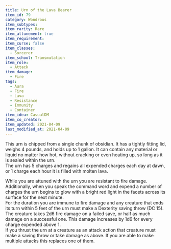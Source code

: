 ```yaml
---
title: Urn of the Lava Bearer
item_id: 79
category: Wondrous
item_subtypes:
item_rarity: Rare
item_attunement: true
item_requirement:
item_curse: false
item_classes:
  - Sorcerer
item_school: Transmutation
item_role:
  - Attack
item_damage:
  - Fire
tags:
  - Aura
  - Fire
  - Lava
  - Resistance
  - Immunity
  - Container
item_idea: CasualDM
item_co_creator:
item_updated: 2021-04-09
last_modified_at: 2021-04-09
---
```


This urn is chipped from a single chunk of obsidian. It has a tightly fitting lid, weighs 4 pounds, and holds up to 1 gallon. It can contain any material or liquid no matter how hot, without cracking or even heating up, so long as it is sealed within the urn.  
The urn has 5 charges and regains all expended charges each day at dawn, or 1 charge each hour it is filled with molten lava.

While you are attuned with the urn you are resistant to fire damage.  
Additionally, when you speak the command word and expend a number of charges the urn begins to glow with a bright red light in the facets across its surface for the next minute.  
For the duration you are immune to fire damage and any creature that ends its turn within 5 feet of the urn must make a Dexterity saving throw (DC 15). The creature takes 2d6 fire damage on a failed save, or half as much damage on a successful one. This damage increases by 1d6 for every charge expended above 1.  
If you thrust the urn at a creature as an attack action that creature must make a saving throw or take damage as above. If you are able to make multiple attacks this replaces one of them.
